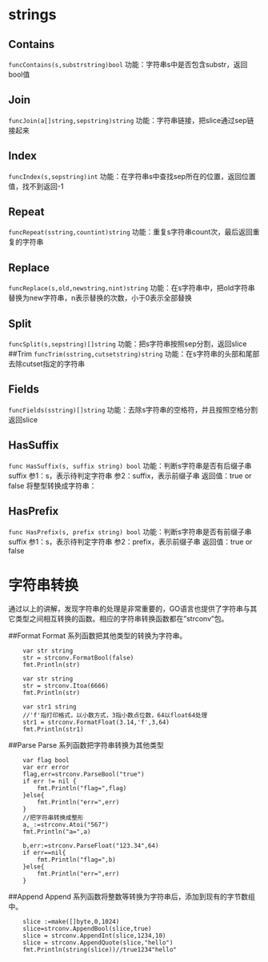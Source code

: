 # strings

## Contains
`funcContains(s,substrstring)bool`
功能：字符串s中是否包含substr，返回bool值
## Join
`funcJoin(a[]string,sepstring)string`
功能：字符串链接，把slice通过sep链接起来
## Index
`funcIndex(s,sepstring)int`
功能：在字符串s中查找sep所在的位置，返回位置值，找不到返回-1
## Repeat
`funcRepeat(sstring,countint)string`
功能：重复s字符串count次，最后返回重复的字符串
## Replace
`funcReplace(s,old,newstring,nint)string`
功能：在s字符串中，把old字符串替换为new字符串，n表示替换的次数，小于0表示全部替换
## Split
`funcSplit(s,sepstring)[]string`
功能：把s字符串按照sep分割，返回slice
##Trim
`funcTrim(sstring,cutsetstring)string`
功能：在s字符串的头部和尾部去除cutset指定的字符串
## Fields
`funcFields(sstring)[]string`
功能：去除s字符串的空格符，并且按照空格分割返回slice
## HasSuffix
`func HasSuffix(s, suffix string) bool`
功能：判断s字符串是否有后缀子串suffix
参1：s，表示待判定字符串
参2：suffix，表示前缀子串
返回值：true or false
将整型转换成字符串：

## HasPrefix
`func HasPrefix(s, prefix string) bool`
功能：判断s字符串是否有前缀子串suffix
参1：s，表示待判定字符串
参2：prefix，表示前缀子串
返回值：true or false

# 字符串转换

通过以上的讲解，发现字符串的处理是非常重要的，GO语言也提供了字符串与其它类型之间相互转换的函数。相应的字符串转换函数都在”strconv”包。

##Format
Format 系列函数把其他类型的转换为字符串。

```
	var str string
	str = strconv.FormatBool(false)
	fmt.Println(str)
```

```
	var str string
	str = strconv.Itoa(6666)
	fmt.Println(str)

	var str1 string
	//'f'指打印格式，以小数方式，3指小数点位数，64以float64处理
	str1 = strconv.FormatFloat(3.14,'f',3,64)
	fmt.Println(str1)

```

##Parse
Parse 系列函数把字符串转换为其他类型

```
	var flag bool
	var err error
	flag,err=strconv.ParseBool("true")
	if err != nil {
		fmt.Println("flag=",flag)
	}else{
		fmt.Println("err=",err)
	}
	//把字符串转换成整形
	a,_:=strconv.Atoi("567")
	fmt.Println("a=",a)
	
	b,err:=strconv.ParseFloat("123.34",64)
	if err==nil{
		fmt.Println("flag=",b)
	}else{
		fmt.Println("err=",err)
	}
```

##Append
Append 系列函数将整数等转换为字符串后，添加到现有的字节数组中。

```
	slice :=make([]byte,0,1024)
	slice=strconv.AppendBool(slice,true)
	slice = strconv.AppendInt(slice,1234,10)
	slice = strconv.AppendQuote(slice,"hello")
	fmt.Println(string(slice))//true1234"hello"
```
